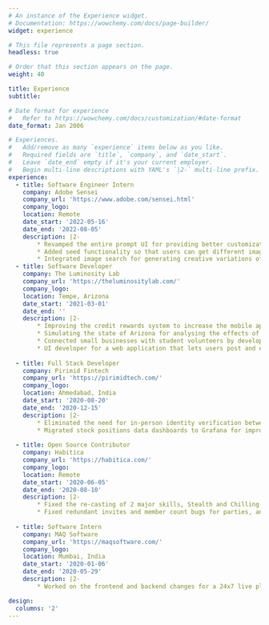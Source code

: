 ```yaml
---
# An instance of the Experience widget.
# Documentation: https://wowchemy.com/docs/page-builder/
widget: experience

# This file represents a page section.
headless: true

# Order that this section appears on the page.
weight: 40

title: Experience
subtitle:

# Date format for experience
#   Refer to https://wowchemy.com/docs/customization/#date-format
date_format: Jan 2006

# Experiences.
#   Add/remove as many `experience` items below as you like.
#   Required fields are `title`, `company`, and `date_start`.
#   Leave `date_end` empty if it's your current employer.
#   Begin multi-line descriptions with YAML's `|2-` multi-line prefix.
experience:
  - title: Software Engineer Intern
    company: Adobe Sensei
    company_url: 'https://www.adobe.com/sensei.html'
    company_logo: 
    location: Remote
    date_start: '2022-05-16'
    date_end: '2022-08-05'
    description: |2-
        * Revamped the entire prompt UI for providing better customization options to the user for generating images.
        * Added seed functionality so that users can get different images for the same prompts. 
        * Integrated image search for generating creative variations of the searched image. 
  - title: Software Developer
    company: The Luminosity Lab
    company_url: 'https://theluminositylab.com/'
    company_logo: 
    location: Tempe, Arizona
    date_start: '2021-03-01'
    date_end: ''
    description: |2-
        * Improving the credit rewards system to increase the mobile app usage for Bank of the West.
        * Simulating the state of Arizona for analysing the effects of business decisions based on past data. 
        * Connected small businesses with student volunteers by developing a symbiotic web application. 
        * UI developer for a web application that lets users post and explore business ideas. 
        
  - title: Full Stack Developer
    company: Pirimid Fintech
    company_url: 'https://pirimidtech.com/'
    company_logo: 
    location: Ahmedabad, India
    date_start: '2020-08-20'
    date_end: '2020-12-15'
    description: |2-
        * Eliminated the need for in-person identity verification between banks and individual users by developing an e-KYC platform. Also optimized the code to reduce multiple API calls to a single API call.
        * Migrated stock positions data dashboards to Grafana for improving the efficiency of data filtering.
        
  - title: Open Source Contributor
    company: Habitica
    company_url: 'https://habitica.com/'
    company_logo: 
    location: Remote
    date_start: '2020-06-05'
    date_end: '2020-08-10'
    description: |2-
        * Fixed the re-casting of 2 major skills, Stealth and Chilling Frost, which impacted all the users. 
        * Fixed redundant invites and member count bugs for parties, and helped new contributors to set up the code base.
  
  - title: Software Intern
    company: MAQ Software
    company_url: 'https://maqsoftware.com/'
    company_logo: 
    location: Mumbai, India
    date_start: '2020-01-06'
    date_end: '2020-05-29'
    description: |2-
        * Worked on the frontend and backend changes for a 24x7 live platform which receives a high volume of transactions (>100,000) operated by a large US-based MNC. 

design:
  columns: '2'
---
```

